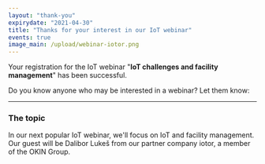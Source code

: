 ```yaml
---
layout: "thank-you"
expirydate: "2021-04-30"
title: "Thanks for your interest in our IoT webinar"
events: true
image_main: /upload/webinar-iotor.png
---
```


Your registration for the IoT webinar "**IoT challenges and facility management**" has been successful.

Do you know anyone who may be interested in a webinar? Let them know:
<div class="addthis_inline_share_toolbox pb-30" data-url="https://www.hardwario.com/events/2021-04-29-webinar-industry/" data-title="[IoT webinar] IoT challenges and facility management" data-description="I'm attending HARDWARIO's IoT webinar about IoT challenges and facility management"></div>

<hr class = "mb-30"/>

<h3 class = "mb-20">The topic</h3>

<p>In our next popular IoT webinar, we'll focus on IoT and facility management. Our guest will be Dalibor Lukeš from our partner company iotor, a member of the OKIN Group.</p>